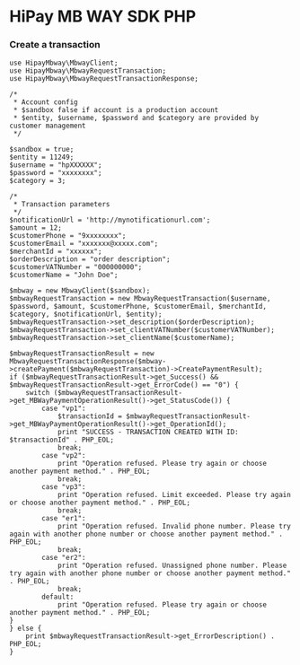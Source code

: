 # HiPay MB WAY SDK PHP

### Create a transaction

    use HipayMbway\MbwayClient;
    use HipayMbway\MbwayRequestTransaction;
    use HipayMbway\MbwayRequestTransactionResponse;
    
    /*
     * Account config
     * $sandbox false if account is a production account
     * $entity, $username, $password and $category are provided by customer management 
     */
    
    $sandbox = true;
    $entity = 11249;
    $username = "hpXXXXXX";
    $password = "xxxxxxxx";
    $category = 3;
    
    /*
     * Transaction parameters
     */
    $notificationUrl = 'http://mynotificationurl.com';
    $amount = 12;
    $customerPhone = "9xxxxxxxx";
    $customerEmail = "xxxxxxx@xxxxx.com";
    $merchantId = "xxxxxx";
    $orderDescription = "order description";
    $customerVATNumber = "000000000";
    $customerName = "John Doe";
    
    $mbway = new MbwayClient($sandbox);
    $mbwayRequestTransaction = new MbwayRequestTransaction($username, $password, $amount, $customerPhone, $customerEmail, $merchantId, $category, $notificationUrl, $entity);
    $mbwayRequestTransaction->set_description($orderDescription);
    $mbwayRequestTransaction->set_clientVATNumber($customerVATNumber);
    $mbwayRequestTransaction->set_clientName($customerName);
    
    $mbwayRequestTransactionResult = new MbwayRequestTransactionResponse($mbway->createPayment($mbwayRequestTransaction)->CreatePaymentResult);
    if ($mbwayRequestTransactionResult->get_Success() && $mbwayRequestTransactionResult->get_ErrorCode() == "0") {
        switch ($mbwayRequestTransactionResult->get_MBWayPaymentOperationResult()->get_StatusCode()) {
            case "vp1":
                $transactionId = $mbwayRequestTransactionResult->get_MBWayPaymentOperationResult()->get_OperationId();
                print "SUCCESS - TRANSACTION CREATED WITH ID: $transactionId" . PHP_EOL;
                break;
            case "vp2":
                print "Operation refused. Please try again or choose another payment method." . PHP_EOL;
                break;
            case "vp3":
                print "Operation refused. Limit exceeded. Please try again or choose another payment method." . PHP_EOL;
                break;
            case "er1":
                print "Operation refused. Invalid phone number. Please try again with another phone number or choose another payment method." . PHP_EOL;
                break;
            case "er2":
                print "Operation refused. Unassigned phone number. Please try again with another phone number or choose another payment method." . PHP_EOL;
                break;
            default:
                print "Operation refused. Please try again or choose another payment method." . PHP_EOL;
    }
    } else {
        print $mbwayRequestTransactionResult->get_ErrorDescription() . PHP_EOL;
    }  
        

